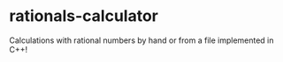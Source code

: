 # rationals-calculator
Calculations with rational numbers by hand or from a file implemented in C++!
